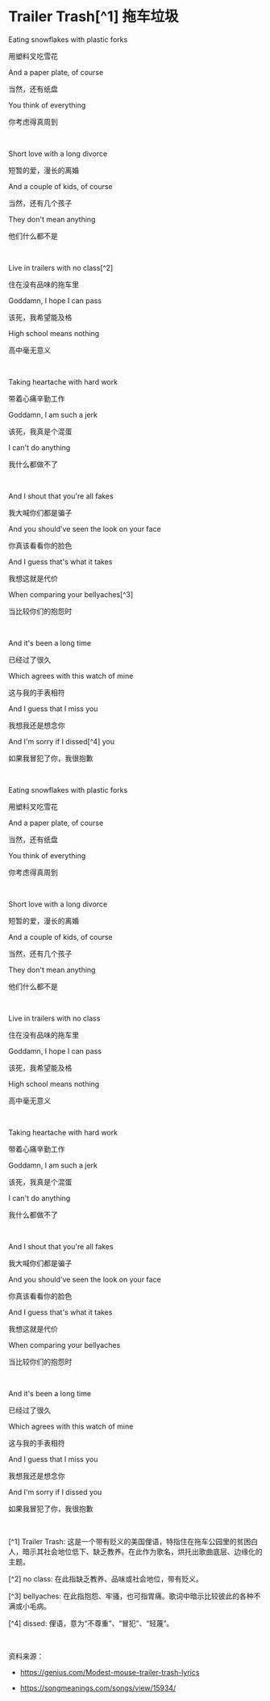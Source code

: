# Trailer Trash[^1] 拖车垃圾

Eating snowflakes with plastic forks

用塑料叉吃雪花

And a paper plate, of course

当然，还有纸盘

You think of everything

你考虑得真周到

<br>

Short love with a long divorce

短暂的爱，漫长的离婚

And a couple of kids, of course

当然，还有几个孩子

They don't mean anything

他们什么都不是

<br>

Live in trailers with no class[^2]

住在没有品味的拖车里

Goddamn, I hope I can pass

该死，我希望能及格

High school means nothing

高中毫无意义

<br>

Taking heartache with hard work

带着心痛辛勤工作

Goddamn, I am such a jerk

该死，我真是个混蛋

I can't do anything

我什么都做不了

<br>

And I shout that you're all fakes

我大喊你们都是骗子

And you should've seen the look on your face

你真该看看你的脸色

And I guess that's what it takes

我想这就是代价

When comparing your bellyaches[^3]

当比较你们的抱怨时

<br>

And it's been a long time

已经过了很久

Which agrees with this watch of mine

这与我的手表相符

And I guess that I miss you

我想我还是想念你

And I'm sorry if I dissed[^4] you

如果我冒犯了你，我很抱歉

<br>

Eating snowflakes with plastic forks

用塑料叉吃雪花

And a paper plate, of course

当然，还有纸盘

You think of everything

你考虑得真周到

<br>

Short love with a long divorce

短暂的爱，漫长的离婚

And a couple of kids, of course

当然，还有几个孩子

They don't mean anything

他们什么都不是

<br>

Live in trailers with no class

住在没有品味的拖车里

Goddamn, I hope I can pass

该死，我希望能及格

High school means nothing

高中毫无意义

<br>

Taking heartache with hard work

带着心痛辛勤工作

Goddamn, I am such a jerk

该死，我真是个混蛋

I can't do anything

我什么都做不了

<br>

And I shout that you're all fakes

我大喊你们都是骗子

And you should've seen the look on your face

你真该看看你的脸色

And I guess that's what it takes

我想这就是代价

When comparing your bellyaches

当比较你们的抱怨时

<br>

And it's been a long time

已经过了很久

Which agrees with this watch of mine

这与我的手表相符

And I guess that I miss you

我想我还是想念你

And I'm sorry if I dissed you

如果我冒犯了你，我很抱歉

<br>

[^1] Trailer Trash: 这是一个带有贬义的美国俚语，特指住在拖车公园里的贫困白人，暗示其社会地位低下、缺乏教养。在此作为歌名，烘托出歌曲底层、边缘化的主题。

[^2] no class: 在此指缺乏教养、品味或社会地位，带有贬义。

[^3] bellyaches: 在此指抱怨、牢骚，也可指胃痛。歌词中暗示比较彼此的各种不满或小毛病。

[^4] dissed: 俚语，意为“不尊重”、“冒犯”、“轻蔑”。

<br>

资料来源：

- https://genius.com/Modest-mouse-trailer-trash-lyrics

- https://songmeanings.com/songs/view/15934/

